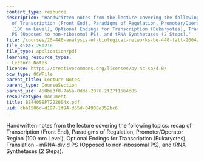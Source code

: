 ```yaml
---
content_type: resource
description: 'Handwritten notes from the lecture covering the following topics: recap
  of Transcription (Front End), Paradigms of Regulation, Promoter/Operator Region
  (100 mm Level), Optional Endings for Transcription (Eukaryotes), Translation - mRNA-div''d
  PS (Opposed to non-ribosomal PS), and tRNA Synthetases (2 Steps).'
file: /courses/20-440-analysis-of-biological-networks-be-440-fall-2004/cbb1586dd1971f94d65d04908e352bc6_BE440SEPT222004x.pdf
file_size: 251210
file_type: application/pdf
learning_resource_types:
- Lecture Notes
license: https://creativecommons.org/licenses/by-nc-sa/4.0/
ocw_type: OCWFile
parent_title: Lecture Notes
parent_type: CourseSection
parent_uid: 450ba3f0-7a5a-0dda-2076-2f27f1564d85
resourcetype: Document
title: BE440SEPT222004x.pdf
uid: cbb1586d-d197-1f94-d65d-04908e352bc6
---
```

Handwritten notes from the lecture covering the following topics: recap of Transcription (Front End), Paradigms of Regulation, Promoter/Operator Region (100 mm Level), Optional Endings for Transcription (Eukaryotes), Translation - mRNA-div'd PS (Opposed to non-ribosomal PS), and tRNA Synthetases (2 Steps).